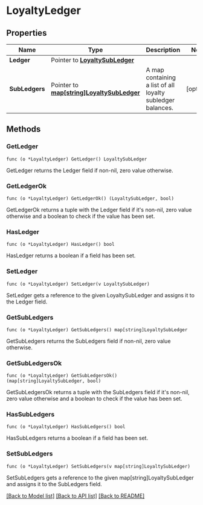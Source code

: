 # LoyaltyLedger

## Properties

Name | Type | Description | Notes
------------ | ------------- | ------------- | -------------
**Ledger** | Pointer to [**LoyaltySubLedger**](LoyaltySubLedger.md) |  | 
**SubLedgers** | Pointer to [**map[string]LoyaltySubLedger**](LoyaltySubLedger.md) | A map containing a list of all loyalty subledger balances. | [optional] 

## Methods

### GetLedger

`func (o *LoyaltyLedger) GetLedger() LoyaltySubLedger`

GetLedger returns the Ledger field if non-nil, zero value otherwise.

### GetLedgerOk

`func (o *LoyaltyLedger) GetLedgerOk() (LoyaltySubLedger, bool)`

GetLedgerOk returns a tuple with the Ledger field if it's non-nil, zero value otherwise
and a boolean to check if the value has been set.

### HasLedger

`func (o *LoyaltyLedger) HasLedger() bool`

HasLedger returns a boolean if a field has been set.

### SetLedger

`func (o *LoyaltyLedger) SetLedger(v LoyaltySubLedger)`

SetLedger gets a reference to the given LoyaltySubLedger and assigns it to the Ledger field.

### GetSubLedgers

`func (o *LoyaltyLedger) GetSubLedgers() map[string]LoyaltySubLedger`

GetSubLedgers returns the SubLedgers field if non-nil, zero value otherwise.

### GetSubLedgersOk

`func (o *LoyaltyLedger) GetSubLedgersOk() (map[string]LoyaltySubLedger, bool)`

GetSubLedgersOk returns a tuple with the SubLedgers field if it's non-nil, zero value otherwise
and a boolean to check if the value has been set.

### HasSubLedgers

`func (o *LoyaltyLedger) HasSubLedgers() bool`

HasSubLedgers returns a boolean if a field has been set.

### SetSubLedgers

`func (o *LoyaltyLedger) SetSubLedgers(v map[string]LoyaltySubLedger)`

SetSubLedgers gets a reference to the given map[string]LoyaltySubLedger and assigns it to the SubLedgers field.


[[Back to Model list]](../README.md#documentation-for-models) [[Back to API list]](../README.md#documentation-for-api-endpoints) [[Back to README]](../README.md)


